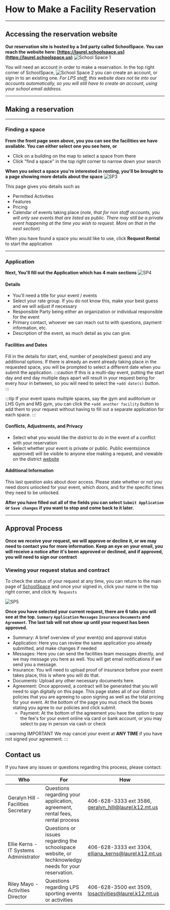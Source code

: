# How to Make a Facility Reservation

---

## Accessing the reservation website
**Our reservation site is hosted by a 3rd party called SchoolSpace. You can reach the website here: [https://laurel.schoolspace.us](https://laurel.schoolspace.us)**
![School Space 1](./img/SP1.png)

You will need an account in order to make a reservation. In the top right corner of SchoolSpace, ![School Space 2](./img/SP2.png) you can create an account, or sign in to an existing one. 
*For LPS staff, this website does not tie into our accounts automatically, so you will still have to create an account, using your school email address.*

---

## Making a reservation

---

### Finding a space

**From the front page seen above, you you can see the facilities we have available. You can either select one you see here, or**
- Click on a building on the map to select a space from there
- Click "find a space" in the top right corner to narrow down your search

**When you select a space you're interested in renting, you'll be brought to a page showing more details about the space** 
![SP3](./img/SP3.png)

This page gives you details such as
- Permitted Activities
- Features
- Pricing
- Calendar of events taking place (*note, that for non staff accounts, you will only see events that are listed as public. There may still be a private event happening at the time you wish to request. More on that in the next section*)

When you have found a space you would like to use, click **Request Rental** to start the application

---

### Application
**Next, You'll fill out the Application which has 4 main sections**
![SP4](./img/SP4.png)
#### Details
- You'll need a title for your event / events
- Select your rate group. If you do not know this, make your best guess and we will adjust if necessary
- Responsible Party being either an organization or individual responsible for the event
- Primary contact, whoever we can reach out to with questions, payment information, etc.
- Description of the event, as much detail as you can give.

#### Facilities and Dates
Fill in the details for start, end, number of people(best guess) and any additional options. If there is already an event already taking place in the requested space, you will be prompted to select a different date when you submit the application. 
:::caution
If this is a multi-day event, putting the start day and end day multiple days apart will result in your request being for every hour in between, so you will need to select the `+add date(s)` button.
:::

:::tip
If your event spans multiple spaces, say the gym and auditorium or LHS Gym and MS gym, you can click the `+add another facility` button to add them to your request without having to fill out a separate application for each space.
:::

#### Conflicts, Adjustments, and Privacy
- Select what you would like the district to do in the event of a conflict with your reservation
- Select whether your event is private or public. Public events(once approved) will be visible to anyone else making a request, and viewable on the district [website](https://laurel.k12.mt.us)

#### Additional Information
This last question asks about door access. Please state whether or not you need doors unlocked for your event, which doors, and for the specific times they need to be unlocked.

**After you have filled out all of the fields you can select `Submit Application` or `Save changes` if you want to stop and come back to it later.**

---

## Approval Process 
**Once we receive your request, we will approve or decline it, or we may need to contact you for more information. Keep an eye on your email, you will receive a notice after it's been approved or declined, and if approved, you will need to sign our contract**

### Viewing your request status and contract
To check the status of your request at any time, you can return to the main page of [SchoolSpace](https://laurel.schoolspace.us) and once your signed in, click your name in the top right corner, and click `My Requests` 

![SP5](./img/SP5.png)

**Once you have selected your current request, there are 6 tabs you will see at the top. `Summary` `Application` `Messages` `Insurance` `Documents` and `Agreement`. The last tab will not show up until your request has been approved.**
- Summary: A brief overview of your event(s) and approval status
- Application: Here you can review the same application you already submitted, and make changes if needed
- Messages: Here you can send the facilities team messages directly, and we may message you here as well. You will get email notifications if we send you a message. 
- Insurance: You will need to upload proof of insurance before your event takes place, this is where you will do that. 
- Documents: Upload any other necessary documents here. 
- Agreement: Once approved, a contract will be generated that you will need to sign digitally on this page. This page states all of our district policies that you are agreeing to upon signing as well as the total pricing for your event. At the bottom of the page you mus check the boxes stating you agree to our policies and click submit. 
    - Payment: At the bottom of the agreement you have the option to pay the fee's for your event online via card or bank account, or you may select to pay in person via cash or check

:::warning IMPORTANT
We may cancel your event at **ANY TIME** if you have not signed your agreement.
:::

## Contact us
If you have any issues or questions regarding this process, please contact:

| Who           | For          | How         |
| ------------- | -------------| ----------- |
| Geralyn Hill - Facilities Secretary | Questions regarding your application, agreement, rental fees, rental process | 406-628-3333 ext 3586, [geralyn_hill@laurel.k12.mt.us](geralyn_hill@laurel.k12.mt.us)
| Ellie Kerns - IT Systems Administrator | Questions or issues regarding the schoolspace website, or techknowledgy needs for your reservation. | 406-628-3333 ext 3304, [elliana_kerns@laurel.k12.mt.us](elliana_kerns@laurel.k12.mt.us)
| Riley Mayo - Activities Director | Questions regarding LPS sporting events or activities | 406-628-3500 ext 3509, [lpsactivities@laurel.k12.mt.us](lpsactivities@laurel.k12.mt.us)